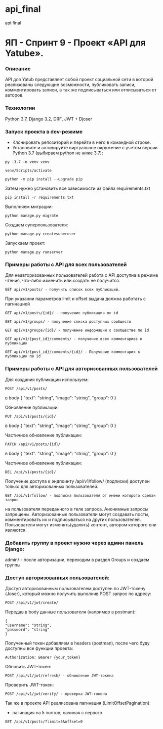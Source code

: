 # api_final
api final
# ЯП - Спринт 9 - Проект «API для Yatube».
### Описание 
API для Yatub представляет собой проект социальной сети в которой реализованы следующие возможности, публиковать записи, комментировать записи, а так же подписываться или отписываться от авторов.

### Технологии
Python 3.7, Django 3.2, DRF, JWT + Djoser

### Запуск проекта в dev-режиме
+ Клонировать репозиторий и перейти в него в командной строке.
+ Установите и активируйте виртуальное окружение c учетом версии Python 3.7 (выбираем python не ниже 3.7):
``` 
py -3.7 -m venv venv
```
```
venv/Scripts/activate
```
```
python -m pip install --upgrade pip 
```
Затем нужно установить все зависимости из файла requirements.txt
```
pip install -r requirements.txt
```
Выполняем миграции:
```
python manage.py migrate
```
Создаем суперпользователя:
```
python manage.py createsuperuser
```
Запускаем проект:
```
python manage.py runserver
```
### Примеры работы с API для всех пользователей
Для неавторизованных пользователей работа с API доступна в режиме чтения, что-либо изменить или создать не получится.
```
GET api/v1/posts/ - получить список всех публикаций.
```
При указании параметров limit и offset выдача должна работать с пагинацией
```
GET api/v1/posts/{id}/ - получение публикации по id
```
```
GET api/v1/groups/ - получение списка доступных сообществ
```
```
GET api/v1/groups/{id}/ - получение информации о сообществе по id
```
```
GET api/v1/{post_id}/comments/ - получение всех комментариев к публикации
```
```
GET api/v1/{post_id}/comments/{id}/ - Получение комментария к публикации по id
```

### Примеры работы с API для авторизованных пользователей
Для создания публикации используем:
```
POST /api/v1/posts/
```
в body { "text": "string", "image": "string", "group": 0 }

Обновление публикации:
```
PUT /api/v1/posts/{id}/
```
в body { "text": "string", "image": "string", "group": 0 }

Частичное обновление публикации:
```
PATCH /api/v1/posts/{id}/
```
в body { "text": "string", "image": "string", "group": 0 }

Частичное обновление публикации:
```
DEL /api/v1/posts/{id}/
```
Получение доступа к эндпоинту /api/v1/follow/ (подписки) доступен только для авторизованных пользователей.
```
GET /api/v1/follow/ - подписка пользователя от имени которого сделан запрос
```
на пользователя переданного в теле запроса. Анонимные запросы запрещены.
Авторизованные пользователи могут создавать посты, комментировать их и подписываться на других пользователей.
Пользователи могут изменять(удалять) контент, автором которого они являются.
### Добавить группу в проект нужно через админ панель Django:
admin/ - после авторизации, переходим в раздел Groups и создаем группы

### Доступ авторизованных пользователей:
Доступ авторизованным пользователем доступен по JWT-токену (Joser), который можно получить выполнив POST запрос по адресу:
```
POST /api/v1/jwt/create/
```
Передав в body данные пользователя (например в postman):
```
{
"username": "string",
"password": "string"
}
```
Полученный токен добавляем в headers (postman), после чего буду доступны все функции проекта:
```
Authorization: Bearer {your_token}
```
Обновить JWT-токен:
```
POST /api/v1/jwt/refresh/ - обновление JWT-токена
```
Проверить JWT-токен:
```
POST /api/v1/jwt/verify/ - проверка JWT-токена
```
Так же в проекте API реализована пагинация (LimitOffsetPagination):
+ пагинация на 5 постов, начиная с первого
```
GET /api/v1/posts/?limit=5&offset=0 
```
